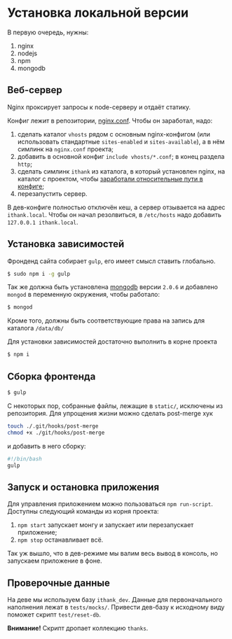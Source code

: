 # Установка локальной версии

В первую очередь, нужны:

1. nginx
2. nodejs
3. npm
4. mongodb

## Веб-сервер

Nginx проксирует запросы к node-серверу и отдаёт статику.

Конфиг лежит в репозитории, [nginx.conf](../nginx.conf). Чтобы он заработал, надо:

1. сделать каталог `vhosts` рядом с основным nginx-конфигом (или использовать стандартные `sites-enabled` и `sites-available`), а в нём симлинк на `nginx.conf` проекта;
1. добавить в основной конфиг `include vhosts/*.conf`; в конец раздела `http`;
1. сделать симлинк `ithank` из каталога, в который установлен nginx, на каталог с проектом, чтобы [заработали относительные пути в конфиге](http://serverfault.com/a/548332);
1. перезапустить сервер.

В дев-конфиге полностью отключён кеш, а сервер отзывается на адрес `ithank.local`. Чтобы он начал резолвиться, в `/etc/hosts` надо добавить `127.0.0.1 ithank.local`.

## Установка зависимостей

Фронденд сайта собирает `gulp`, его имеет смысл ставить глобально.

```bash
$ sudo npm i -g gulp
```

Так же должна быть установлена [mongodb](http://www.mongodb.org/) версии `2.0.6` и добавлено `mongod` в переменную окружения, чтобы работало:

```bash
$ mongod
```

Кроме того, должны быть соответствующие права на запись для каталога `/data/db/`

Для установки зависимостей достаточно выполнить в корне проекта

```bash
$ npm i
```

## Сборка фронтенда

```bash
$ gulp
```

С некоторых пор, собранные файлы, лежащие в `static/`, исключены из репозитория.
Для упрощения жизни можно сделать post-merge хук

```bash
touch ./.git/hooks/post-merge
chmod +x ./git/hooks/post-merge
```

и добавить в него сборку:

```bash
#!/bin/bash
gulp
```

## Запуск и остановка приложения
Для управления приложением можно пользоваться `npm run-script`. Доступны следующий команды из корня проекта:

1. `npm start` запускает монгу и запускает *или* перезапускает приложение;
2. `npm stop` останавливает всё.

Так уж вышло, что в дев-режиме мы валим весь вывод в консоль, но запускаем приложение в фоне. 

## Проверочные данные

На деве мы используем базу `ithank_dev`. Данные для первоначального наполнения лежат в `tests/mocks/`. Привести дев-базу к исходному виду поможет скрипт `test/reset-db`.

**Внимание!** Скрипт дропает коллекцию `thanks`.

